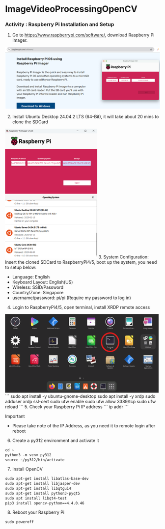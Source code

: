 # ImageVideoProcessingOpenCV

### Activity : Raspberry Pi Installation and Setup
1. Go to https://www.raspberrypi.com/software/, download Raspberry Pi Imager.

<img src="https://github.com/twming/Computer_Vision_NN_Model/blob/Pi5/img/rasp-imager-download.png" alt="ImagerDownload" width="600">

2. Install Ubuntu Desktop 24.04.2 LTS (64-Bit), it will take about 20 mins to clone the SDCard
<img src="https://github.com/twming/Computer_Vision_NN_Model/blob/Pi5/img/rasp-imager.png" alt="Imager" width="300">
<img src="https://github.com/twming/Computer_Vision_NN_Model/blob/Pi5/img/rasp-ubuntu.png" alt="Ubuntu" width="300">
3. System Configuration: Insert the cloned SDCard to RaspberryPi4/5, boot up the system, you need to setup below:

- Language: English
- Keyboard Layout: English(US)
- Wireless: SSID/Password
- Country/Zone: Singapore
- username/password: pi/pi (Require my password to log in)


4. Login to RaspberryPi4/5, open terminal, install XRDP remote access
<img src="https://github.com/twming/Computer_Vision_NN_Model/blob/Pi5/img/terminal.png" alt="Terminal" width="500">
```
sudo apt install -y ubuntu-gnome-desktop
sudo apt install -y xrdp
sudo adduser xrdp ssl-cert
sudo ufw enable
sudo ufw allow 3389/tcp
sudo ufw reload
```
5. Check your Raspberry Pi IP address
```
ip addr
```

> [!IMPORTANT] 
> - Please take note of the IP Address, as you need it to remote login after reboot

6. Create a py312 environment and activate it
```
cd ~
python3 -m venv py312
source ~/py312/bin/activate
```

7. Install OpenCV
```
sudo apt-get install libatlas-base-dev 
sudo apt-get install libjasper-dev 
sudo apt-get install libqtgui4 
sudo apt-get install python3-pyqt5 
sudo apt install libqt4-test
pip3 install opencv-python==4.4.0.46
```

8. Reboot your Raspberry Pi
```
sudo poweroff
```

